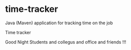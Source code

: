# time-tracker
Java (Maven) application for tracking time on the job

Time tracker

Good Night Students and collegus and office and friends !!!
